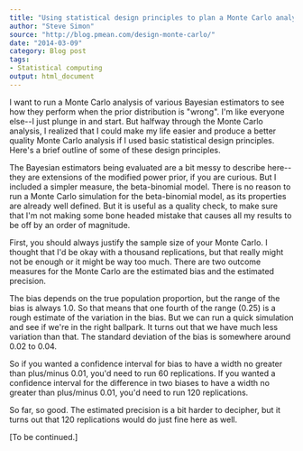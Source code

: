 ```yaml
---
title: "Using statistical design principles to plan a Monte Carlo analysis"
author: "Steve Simon"
source: "http://blog.pmean.com/design-monte-carlo/"
date: "2014-03-09"
category: Blog post
tags:
- Statistical computing
output: html_document
---
```


I want to run a Monte Carlo analysis of various Bayesian estimators to
see how they perform when the prior distribution is "wrong". I'm like
everyone else--I just plunge in and start. But halfway through the Monte
Carlo analysis, I realized that I could make my life easier and produce
a better quality Monte Carlo analysis if I used basic statistical design
principles. Here's a brief outline of some of these design
principles.

<!---More--->

The Bayesian estimators being evaluated are a bit messy to describe
here--they are extensions of the modified power prior, if you are
curious. But I included a simpler measure, the beta-binomial model.
There is no reason to run a Monte Carlo simulation for the beta-binomial
model, as its properties are already well defined. But it is useful as a
quality check, to make sure that I'm not making some bone headed mistake
that causes all my results to be off by an order of magnitude.

First, you should always justify the sample size of your Monte Carlo. I
thought that I'd be okay with a thousand replications, but that really
might not be enough or it might be way too much. There are two outcome
measures for the Monte Carlo are the estimated bias and the estimated
precision.

The bias depends on the true population proportion, but the range of the
bias is always 1.0. So that means that one fourth of the range (0.25) is
a rough estimate of the variation in the bias. But we can run a quick
simulation and see if we're in the right ballpark. It turns out that we
have much less variation than that. The standard deviation of the bias
is somewhere around 0.02 to 0.04.

So if you wanted a confidence interval for bias to have a width no
greater than plus/minus 0.01, you'd need to run 60 replications. If you
wanted a confidence interval for the difference in two biases to have a
width no greater than plus/minus 0.01, you'd need to run 120
replications.

So far, so good. The estimated precision is a bit harder to decipher,
but it turns out that 120 replications would do just fine here as well.

\[To be continued.\]


